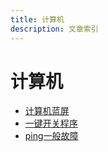 ```yaml
---
title: 计算机
description: 文章索引
---
```

# 计算机
- [计算机蓝屏](blueScreen)
- [一键开关程序](StartOrEndTask)
- [ping一般故障](pingFault)